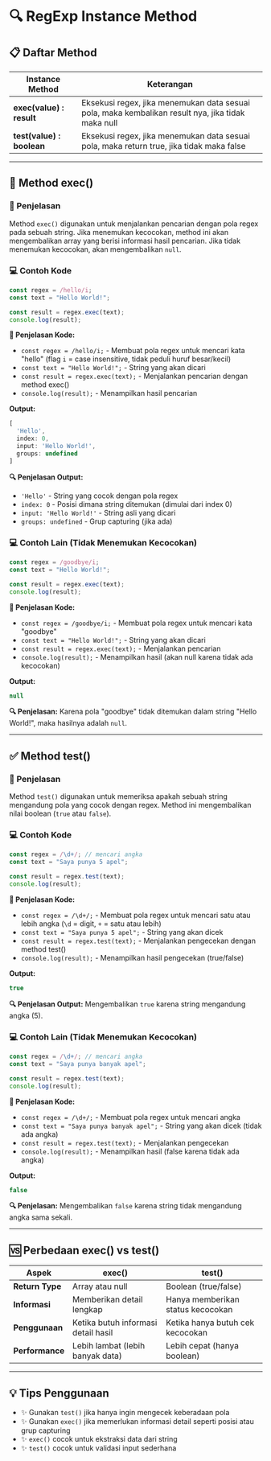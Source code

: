 # 🔍 RegExp Instance Method

## 📋 Daftar Method

| Instance Method | Keterangan |
|-----------------|------------|
| **exec(value) : result** | Eksekusi regex, jika menemukan data sesuai pola, maka kembalikan result nya, jika tidak maka null |
| **test(value) : boolean** | Eksekusi regex, jika menemukan data sesuai pola, maka return true, jika tidak maka false |

---

## 🎯 Method exec()

### 📖 Penjelasan
Method `exec()` digunakan untuk menjalankan pencarian dengan pola regex pada sebuah string. Jika menemukan kecocokan, method ini akan mengembalikan array yang berisi informasi hasil pencarian. Jika tidak menemukan kecocokan, akan mengembalikan `null`.

### 💻 Contoh Kode

```javascript
const regex = /hello/i;
const text = "Hello World!";

const result = regex.exec(text);
console.log(result);
```

**📝 Penjelasan Kode:**
- `const regex = /hello/i;` - Membuat pola regex untuk mencari kata "hello" (flag `i` = case insensitive, tidak peduli huruf besar/kecil)
- `const text = "Hello World!";` - String yang akan dicari
- `const result = regex.exec(text);` - Menjalankan pencarian dengan method exec()
- `console.log(result);` - Menampilkan hasil pencarian

**Output:**
```javascript
[
  'Hello',
  index: 0,
  input: 'Hello World!',
  groups: undefined
]
```

**🔍 Penjelasan Output:**
- `'Hello'` - String yang cocok dengan pola regex
- `index: 0` - Posisi dimana string ditemukan (dimulai dari index 0)
- `input: 'Hello World!'` - String asli yang dicari
- `groups: undefined` - Grup capturing (jika ada)

### 💻 Contoh Lain (Tidak Menemukan Kecocokan)

```javascript
const regex = /goodbye/i;
const text = "Hello World!";

const result = regex.exec(text);
console.log(result);
```

**📝 Penjelasan Kode:**
- `const regex = /goodbye/i;` - Membuat pola regex untuk mencari kata "goodbye"
- `const text = "Hello World!";` - String yang akan dicari
- `const result = regex.exec(text);` - Menjalankan pencarian
- `console.log(result);` - Menampilkan hasil (akan null karena tidak ada kecocokan)

**Output:**
```javascript
null
```

**🔍 Penjelasan:** Karena pola "goodbye" tidak ditemukan dalam string "Hello World!", maka hasilnya adalah `null`.

---

## ✅ Method test()

### 📖 Penjelasan
Method `test()` digunakan untuk memeriksa apakah sebuah string mengandung pola yang cocok dengan regex. Method ini mengembalikan nilai boolean (`true` atau `false`).

### 💻 Contoh Kode

```javascript
const regex = /\d+/; // mencari angka
const text = "Saya punya 5 apel";

const result = regex.test(text);
console.log(result);
```

**📝 Penjelasan Kode:**
- `const regex = /\d+/;` - Membuat pola regex untuk mencari satu atau lebih angka (`\d` = digit, `+` = satu atau lebih)
- `const text = "Saya punya 5 apel";` - String yang akan dicek
- `const result = regex.test(text);` - Menjalankan pengecekan dengan method test()
- `console.log(result);` - Menampilkan hasil pengecekan (true/false)

**Output:**
```javascript
true
```

**🔍 Penjelasan Output:** Mengembalikan `true` karena string mengandung angka (5).

### 💻 Contoh Lain (Tidak Menemukan Kecocokan)

```javascript
const regex = /\d+/; // mencari angka
const text = "Saya punya banyak apel";

const result = regex.test(text);
console.log(result);
```

**📝 Penjelasan Kode:**
- `const regex = /\d+/;` - Membuat pola regex untuk mencari angka
- `const text = "Saya punya banyak apel";` - String yang akan dicek (tidak ada angka)
- `const result = regex.test(text);` - Menjalankan pengecekan
- `console.log(result);` - Menampilkan hasil (false karena tidak ada angka)

**Output:**
```javascript
false
```

**🔍 Penjelasan:** Mengembalikan `false` karena string tidak mengandung angka sama sekali.

---

## 🆚 Perbedaan exec() vs test()

| Aspek | exec() | test() |
|-------|--------|--------|
| **Return Type** | Array atau null | Boolean (true/false) |
| **Informasi** | Memberikan detail lengkap | Hanya memberikan status kecocokan |
| **Penggunaan** | Ketika butuh informasi detail hasil | Ketika hanya butuh cek kecocokan |
| **Performance** | Lebih lambat (lebih banyak data) | Lebih cepat (hanya boolean) |

---

## 💡 Tips Penggunaan

- ✨ Gunakan `test()` jika hanya ingin mengecek keberadaan pola
- ✨ Gunakan `exec()` jika memerlukan informasi detail seperti posisi atau grup capturing
- ✨ `exec()` cocok untuk ekstraksi data dari string
- ✨ `test()` cocok untuk validasi input sederhana
